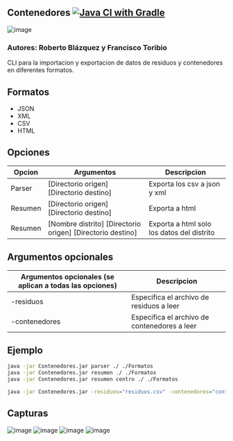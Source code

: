 ## Contenedores [![Java CI with Gradle](https://github.com/xBaank/Contenedores/actions/workflows/gradle.yml/badge.svg)](https://github.com/xBaank/Contenedores/actions/workflows/gradle.yml)

![image](https://user-images.githubusercontent.com/90746957/195692649-c0c74924-c602-4533-888a-ef5b087f1269.png)

### Autores: Roberto Blázquez y Francisco Toribio

CLI para la importacion y exportacion de datos de residuos y contenedores en diferentes formatos.

## Formatos

- JSON
- XML
- CSV
- HTML

## Opciones

| Opcion  | Argumentos                                                  | Descripcion                                |
|---------|-------------------------------------------------------------|--------------------------------------------|
| Parser  | [Directorio origen] [Directorio destino]                    | Exporta los csv a json y xml               |
| Resumen | [Directorio origen] [Directorio destino]                    | Exporta a html                             |
| Resumen | [Nombre distrito]  [Directorio origen] [Directorio destino] | Exporta a html solo los datos del distrito |

## Argumentos opcionales

| Argumentos opcionales (se aplican a todas las opciones) | Descripcion                                  |
|---------------------------------------------------------|----------------------------------------------|
| -residuos                                               | Especifica el archivo de residuos a leer     |
| -contenedores                                           | Especifica el archivo de contenedores a leer |

## Ejemplo

```bash 
java -jar Contenedores.jar parser ./ ./Formatos
java -jar Contenedores.jar resumen ./ ./Formatos
java -jar Contenedores.jar resumen centro ./ ./Formatos

java -jar Contenedores.jar -residuos="residuos.csv" -contenedores="contenedores.json" resumen centro ./ ./Formatos
```

## Capturas

![image](.assets/cmd.png)
![image](.assets/html.png)
![image](.assets/html2.png)
![image](.assets/html3.png)






